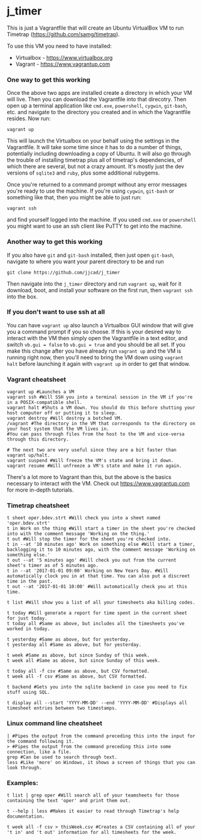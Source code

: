 j_timer
=======================

This is just a Vagrantfile that will create an Ubuntu VirtualBox VM to run Timetrap
(https://github.com/samg/timetrap).

To use this VM you need to have installed:
* Virtualbox - https://www.virtualbox.org
* Vagrant - https://www.vagrantup.com

### One way to get this working
Once the above two apps are installed create a directory in which your VM will live.
Then you can download the Vagrantfile into that direcotry.
Then open up a terminal application like `cmd.exe`, `powershell`, `cygwin`, `git-bash`,
etc. and navigate to the directory you created and in which the Vagrantfile resides.
Now run:
```
vagrant up
```
This will launch the Virtualbox on your behalf using the settings in the Vagrantfile.
It will take some time since it has to do a number of things, potentially including
downloading a copy of Ubuntu. It will also go through the trouble of installing timetrap
plus all of timetrap's dependencies, of which there are several, but not a crazy amount.
It's mostly just the dev versions of `sqlite3` and `ruby`, plus some additional rubygems.

Once you're returned to a command prompt without any error messages you're ready to use
the machine. If you're using `cygwin`, `git-bash` or something like that, then you might
be able to just run:
```
vagrant ssh
```
and find yourself logged into the machine. If you used `cmd.exe` or `powershell` you
might want to use an ssh client like PuTTY to get into the machine.

### Another way to get this working
If you also have `git` and `git-bash` installed, then just open `git-bash`, navigate to
where you want your parent directory to be and run
```
git clone https://github.com/jjcad/j_timer
```
Then navigate into the `j_timer` directory and run `vagrant up`, wait for it download,
boot, and install your software on the first run, then `vagrant ssh` into the box.

### If you don't want to use ssh at all
You can have `vagrant up` also launch a Virtualbox GUI window that will give you a
command prompt if you so choose. If this is your desired way to interact with the VM then
simply open the Vagrantfile in a text editor, and switch `vb.gui = false` to `vb.gui = true`
and you should be all set. If you make this change after you have already run 
`vagrant up` and the VM is running right now, then you'll need to bring the VM down
using `vagrant halt` before launching it again with `vagrant up` in order to get that
window.

### Vagrant cheatsheet
```
vagrant up #Launches a VM
vagrant ssh #Will SSH you into a terminal session in the VM if you're in a POSIX-compatible shell.
vagrant halt #Shuts a VM down. You should do this before shutting your host computer off or putting it to sleep.
vagrant destroy #Will destroy a botched VM.
/vagrant #The directory in the VM that corresponds to the directory on your host system that the VM lives in.
#You can pass through files from the host to the VM and vice-versa through this directory.

# The next two are very useful since they are a bit faster than vagrant up/halt.
vagrant suspend #Will freeze the VM's state and bring it down.
vagrant resume #Will unfreeze a VM's state and make it run again.
```
There's a lot more to Vagrant than this, but the above is the basics necessary
to interact with the VM. Check out https://www.vagrantup.com for more in-depth tutorials.

### Timetrap cheatsheet
```
t sheet oper.bdev.strt #Will check you into a sheet named 'oper.bdev.strt'
t in Work on the thing #Will start a timer in the sheet you're checked into with the comment message 'Working on the thing.'
t out #Will stop the timer for the sheet you're checked into.
t in --at '10 minutes ago' Work on something else #Will start a timer, backlogging it to 10 minutes ago, with the comment message 'Working on something else.'
t out --at '5 minutes ago' #Will check you out from the current sheet's timer as of 5 minutes ago.
t in --at '2017-01-01 09:00' Working on New Years Day. #Will automatically clock you in at that time. You can also put a discreet time in the past.
t out --at '2017-01-01 10:00' #Will automatically check you at this time.

t list #Will show you a list of all your timesheets aka billing codes.

t today #Will generate a report for time spent in the current sheet for just today.
t today all #Same as above, but includes all the timesheets you've worked in today.

t yesterday #Same as above, but for yesterday.
t yesterday all #Same as above, but for yesterday.

t week #Same as above, but since Sunday of this week.
t week all #Same as above, but since Sunday of this week.

t today all -f csv #Same as above, but CSV formatted.
t week all -f csv #Same as above, but CSV formatted.

t backend #Gets you into the sqlite backend in case you need to fix stuff using SQL.

t display all --start 'YYYY-MM-DD' --end 'YYYY-MM-DD' #Displays all timesheet entries between two timestamps.
```

### Linux command line cheatsheet
```
| #Pipes the output from the command preceding this into the input for the command following it.
> #Pipes the output from the command preceding this into some connection, like a file.
grep #Can be used to search through text.
less #Like 'more' on Windows, it shows a screen of things that you can look through.
```

### Examples:
```
t list | grep oper #Will search all of your teamsheets for those containing the text 'oper' and print them out.

t --help | less #Makes it easier to read through Timetrap's help documentation.

t week all -f csv > thisWeek.csv #Creates a CSV containing all of your 't in' and 't out' information for all timesheets for the week.
```
